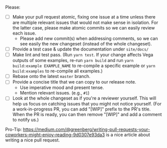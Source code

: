 Please:
- [ ] Make your pull request atomic, fixing one issue at a time unless there are multiple relevant issues that would not make sense in isolation. For the latter case, please make atomic commits so we can easily review each issue.
  - Please add new commit(s) when addressing comments, so we can see easily the new changeset (instead of the whole changeset).
- [ ] Provide a test case & update the documentation under `site/docs/`
- [ ] Make lint and test pass. (Run `yarn test`.  If your change affects Vega outputs of some examples, re-run `yarn build` and run `yarn build:example EXAMPLE_NAME` to re-compile a specific example or `yarn build:examples` to re-compile all examples.)
- [ ] Rebase onto the latest `master` branch.
- [ ] Provide a concise title that we can copy to our release note.
  - Use imperative mood and present tense.
  - Mention relevant issues. (e.g., `#1`)
- [ ] Look at the whole changeset as if you're a reviewer yourself. This will help us focus on catching issues that you might not notice yourself. (For a work-in-progress PR, you can add "[WIP]" prefix to the PR's title. When the PR is ready, you can then remove "[WIP]" and add a comment to notify us.)

Pro-Tip: https://medium.com/@greenberg/writing-pull-requests-your-coworkers-might-enjoy-reading-9d0307e93da3 is a nice article about writing a nice pull request.

